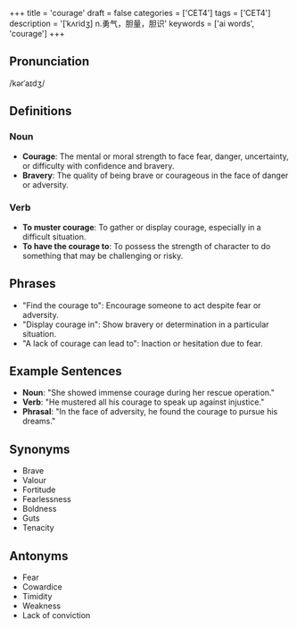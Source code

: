 +++
title = 'courage'
draft = false
categories = ['CET4']
tags = ['CET4']
description = '[ˈkʌridʒ] n.勇气，胆量，胆识'
keywords = ['ai words', 'courage']
+++

## Pronunciation
/kərˈaɪdʒ/

## Definitions
### Noun
- **Courage**: The mental or moral strength to face fear, danger, uncertainty, or difficulty with confidence and bravery.
- **Bravery**: The quality of being brave or courageous in the face of danger or adversity.

### Verb
- **To muster courage**: To gather or display courage, especially in a difficult situation.
- **To have the courage to**: To possess the strength of character to do something that may be challenging or risky.

## Phrases
- "Find the courage to": Encourage someone to act despite fear or adversity.
- "Display courage in": Show bravery or determination in a particular situation.
- "A lack of courage can lead to": Inaction or hesitation due to fear.

## Example Sentences
- **Noun**: "She showed immense courage during her rescue operation."
- **Verb**: "He mustered all his courage to speak up against injustice."
- **Phrasal**: "In the face of adversity, he found the courage to pursue his dreams."

## Synonyms
- Brave
- Valour
- Fortitude
- Fearlessness
- Boldness
- Guts
- Tenacity

## Antonyms
- Fear
- Cowardice
- Timidity
- Weakness
- Lack of conviction
